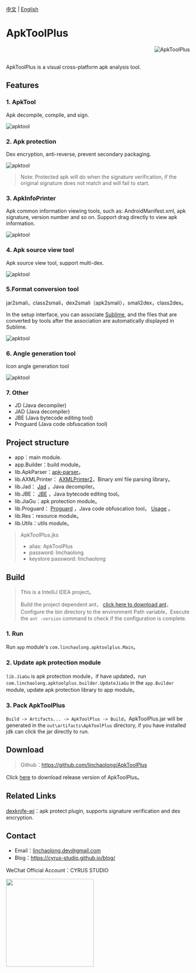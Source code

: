 
[中文](README.md) | [English](README_en.md)

# ApkToolPlus

<a href="https://github.com/linchaolong/ApkToolPlus">
    <img src="doc/logo.png" alt="ApkToolPlus" title="ApkToolPlus" align="right" />
</a>
<br/><br/>

ApkToolPlus is a visual cross-platform apk analysis tool.

## Features

### 1. ApkTool 

Apk decompile, compile, and sign.

![apktool](doc/apktool.jpg)

### 2. Apk protection

Dex encryption, anti-reverse, prevent secondary packaging.

![apktool](doc/jiagu.jpg)

> Note: Protected apk will do when the signature verification, if the original signature does not match and will fail to start.

### 3. ApkInfoPrinter

Apk common information viewing tools, such as: AndroidManifest.xml, apk signature, version number and so on. Support drag directly to view apk information.

![apktool](doc/apkinfoprinter.png)

### 4. Apk source view tool 

Apk source view tool, support multi-dex.

![apktool](doc/jd.jpg)

### 5.Format conversion tool

jar2smali，class2smali，dex2smali（apk2smali），smali2dex，class2dex。

In the setup interface, you can associate [Sublime](http://www.sublimetext.com/2), and the files that are converted by tools after the association are automatically displayed in Sublime.

![apktool](doc/settings.jpg)

### 6. Angle generation tool

Icon angle generation tool

![apktool](doc/icon_tool.jpg)

### 7. Other

- JD (Java decompiler)
- JAD (Java decompiler)
- JBE (Java bytecode editing tool)
- Proguard (Java code obfuscation tool)

## Project structure

- app：main module.
- app.Builder：build module。
- lib.ApkParser：[apk-parser](https://github.com/clearthesky/apk-parser)。
- lib.AXMLPrinter： [AXMLPrinter2](https://code.google.com/archive/p/android4me/downloads)，Binary xml file parsing library。
- lib.Jad： [Jad](https://varaneckas.com/jad/) ，Java decompiler。
- lib.JBE： [JBE](http://cs.ioc.ee/~ando/jbe/) ，Java bytecode editing tool。
- lib.JiaGu：apk protection module。
- lib.Proguard： [Proguard](https://sourceforge.net/projects/proguard/files/) ，Java code obfuscation tool， [Usage](https://www.guardsquare.com/en/proguard/manual/usage) 。
- lib.Res：resource module。
- lib.Utils：utils module。

> ApkToolPlus.jks
> - alias: ApkToolPlus
> - password: linchaolong
> - keystore password: linchaolong

## Build

> This is a IntelliJ IDEA project。
>
> Build the project dependent ant， [click here to download ant](https://ant.apache.org/bindownload.cgi)，Configure the bin directory to the environment Path variable，Execute the `ant -version` command to check if the configuration is complete.

### 1. Run

Run `app` module's `com.linchaolong.apktoolplus.Main`。

### 2. Update apk protection module
  
`lib.JiaGu` is apk protection module，if have updated，run `com.linchaolong.apktoolplus.builder.UpdateJiaGu` in the `app.Builder` module, update apk protection library to app module。

### 3. Pack ApkToolPlus

`Build -> Artifacts... -> ApkToolPlus -> Build`，ApkToolPlus.jar will be generated in the `out\artifacts\ApkToolPlus` directory, if you have installed jdk can click the jar directly to run.

## Download

> Github：https://github.com/linchaolong/ApkToolPlus

Click [here](release) to download release version of ApkToolPlus。

## Related Links

[dexknife-wj](https://github.com/godlikewangjun/dexknife-wj)：apk protect plugin, supports signature verification and dex encryption.

## Contact

- Email：linchaolong.dev@gmail.com
- Blog：https://cyrus-studio.github.io/blog/

WeChat Official Account：CYRUS STUDIO

<img src="https://cyrus-studio.github.io/blog/gongzhonghao.jpg" width="240">

